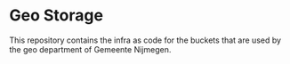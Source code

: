 # Geo Storage
This repository contains the infra as code for the buckets that are used by the geo department of Gemeente Nijmegen.